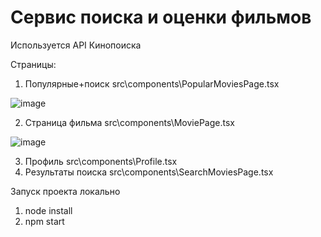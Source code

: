 # Сервис поиска и оценки фильмов

Используется API Кинопоиска

Страницы:
1. Популярные+поиск src\components\PopularMoviesPage.tsx

![image](https://github.com/user-attachments/assets/1f6c37b3-3908-49ab-ba72-7a87e8ebe697)

2. Страница фильма src\components\MoviePage.tsx

![image](https://github.com/user-attachments/assets/14fbf5a1-16a1-4fd1-8f73-e5df408d693a)

3. Профиль src\components\Profile.tsx
4. Результаты поиска src\components\SearchMoviesPage.tsx

Запуск проекта локально
1. node install
2. npm start
